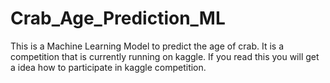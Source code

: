 # Crab_Age_Prediction_ML
This is a Machine Learning Model to predict the age of crab. It is a competition that is currently running on kaggle. If you read this you will get a idea how to participate in kaggle competition.
